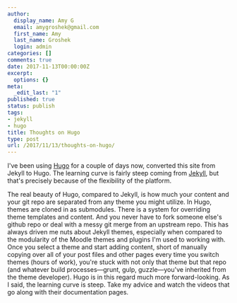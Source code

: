 ```yaml
---
author:
  display_name: Amy G
  email: amygroshek@gmail.com
  first_name: Amy
  last_name: Groshek
  login: admin
categories: []
comments: true
date: 2017-11-13T00:00:00Z
excerpt:
  options: {}
meta:
  _edit_last: "1"
published: true
status: publish
tags:
- jekyll
- hugo
title: Thoughts on Hugo
type: post
url: /2017/11/13/thoughts-on-hugo/
---
```


I've been using [Hugo](https://gohugo.io/) for a couple of days now, converted this site from Jekyll to Hugo. The learning curve is fairly steep coming from [Jekyll](https://jekyllrb.com/), but that's precisely because of the flexibility of the platform.

The real beauty of Hugo, compared to Jekyll, is how much your content and your git repo are separated from any theme you might utilize. In Hugo, themes are cloned in as submodules. There is a system for overriding theme templates and content. And you never have to fork someone else's github repo or deal with a messy git merge from an upstream repo. This has always driven me nuts about Jekyll themes, especially when compared to the modularity of the Moodle themes and plugins I'm used to working with. Once you select a theme and start adding content, short of manually copying over all of your post files and other pages every time you switch themes (hours of work), you're stuck with not only that theme but that repo (and whatever build processes&mdash;grunt, gulp, guzzle&mdash;you've inherited from the theme developer). Hugo is in this regard much more forward-looking. As I said, the learning curve is steep. Take my advice and watch the videos that go along with their documentation pages.
